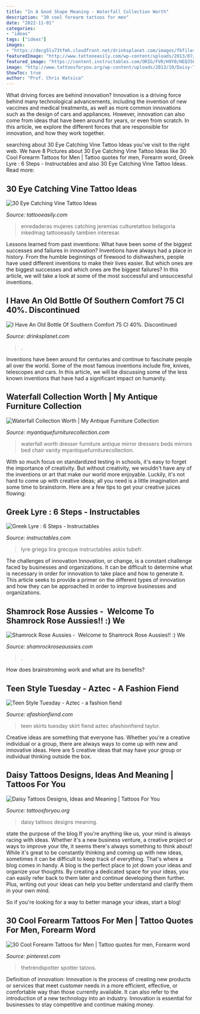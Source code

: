```yaml
---
title: "In A Good Shape Meaning - Waterfall Collection Worth"
description: "30 cool forearm tattoos for men"
date: "2022-11-01"
categories:
- "ideas"
tags: ["ideas"]
images:
- "https://decg5lu73tfmh.cloudfront.net/drinksplanet.com/images/fbfiles/images/414w/DF78E11D-B2B8-436B-8773-01D2DD47B3F8-6pcgjr78d6_v_1538760795.jpeg"
featuredImage: "http://www.tattooeasily.com/wp-content/uploads/2013/07/Vine-tattoo.jpg"
featured_image: "https://content.instructables.com/ORIG/FVR/H9Y0/HEQ356ED/FVRH9Y0HEQ356ED.jpg?auto=webp&amp;frame=1"
image: "http://www.tattoosforyou.org/wp-content/uploads/2013/10/Daisy-Tattoos.jpg"
ShowToc: true
author: "Prof. Chris Watsica"
---
```



What driving forces are behind innovation?
Innovation is a driving force behind many technological advancements, including the invention of new vaccines and medical treatments, as well as more common innovations such as the design of cars and appliances. However, innovation can also come from ideas that have been around for years, or even from scratch. In this article, we explore the different forces that are responsible for innovation, and how they work together.

	

		
searching about 30 Eye Catching Vine Tattoo Ideas you've visit to the right web. We have 8 Pictures about 30 Eye Catching Vine Tattoo Ideas like 30 Cool Forearm Tattoos for Men | Tattoo quotes for men, Forearm word, Greek Lyre : 6 Steps - Instructables and also 30 Eye Catching Vine Tattoo Ideas. Read more:
		
    
## 30 Eye Catching Vine Tattoo Ideas

<img loading=lazy src="http://www.tattooeasily.com/wp-content/uploads/2013/07/Vine-tattoo.jpg" onerror="this.onerror=null;this.src='https://tse2.mm.bing.net/th?id=OIP.jmcgFSeA5dBM9ow-4dbBLQHaLH&amp;pid=15.1';" alt="30 Eye Catching Vine Tattoo Ideas">

_Source: tattooeasily.com_

>enredaderas mujeres catching jeremias culturetattoo belagoria inkedmag tattooeasily tambien interesar. 

	

Lessons learned from past inventions: What have been some of the biggest successes and failures in innovation?
Inventions have always had a place in history. From the humble beginnings of firewood to dishwashers, people have used different inventions to make their lives easier. But which ones are the biggest successes and which ones are the biggest failures? In this article, we will take a look at some of the most successful and unsuccessful inventions.

    
## I Have An Old Bottle Of Southern Comfort 75 Cl 40%. Discontinued

<img loading=lazy src="https://decg5lu73tfmh.cloudfront.net/drinksplanet.com/images/fbfiles/images/414w/DF78E11D-B2B8-436B-8773-01D2DD47B3F8-6pcgjr78d6_v_1538760795.jpeg" onerror="this.onerror=null;this.src='https://tse3.mm.bing.net/th?id=OIP.RRfBjasc4-QscN9vRRvCFwAAAA&amp;pid=15.1';" alt="I Have An Old Bottle Of Southern Comfort 75 Cl 40%. Discontinued">

_Source: drinksplanet.com_

>. 

	

Inventions have been around for centuries and continue to fascinate people all over the world. Some of the most famous inventions include fire, knives, telescopes and cars. In this article, we will be discussing some of the less known inventions that have had a significant impact on humanity.

    
## Waterfall Collection Worth | My Antique Furniture Collection

<img loading=lazy src="https://d29jd5m3t61t9.cloudfront.net/myantiquefurniturecollection.com/images/fbfiles/images/image-d8443d0aef127ac243903c505bbd7bb1_v_1449012609.jpg" onerror="this.onerror=null;this.src='https://tse2.mm.bing.net/th?id=OIP.JDOpkod86ABIcFwaB8izLwHaJ4&amp;pid=15.1';" alt="Waterfall Collection Worth | My Antique Furniture Collection">

_Source: myantiquefurniturecollection.com_

>waterfall worth dresser furniture antique mirror dressers beds mirrors bed chair vanity myantiquefurniturecollection. 

	

With so much focus on standardized testing in schools, it's easy to forget the importance of creativity. But without creativity, we wouldn't have any of the inventions or art that make our world more enjoyable. Luckily, it's not hard to come up with creative ideas; all you need is a little imagination and some time to brainstorm. Here are a few tips to get your creative juices flowing:

    
## Greek Lyre : 6 Steps - Instructables

<img loading=lazy src="https://content.instructables.com/ORIG/FVR/H9Y0/HEQ356ED/FVRH9Y0HEQ356ED.jpg?auto=webp&amp;frame=1" onerror="this.onerror=null;this.src='https://tse4.mm.bing.net/th?id=OIP.7tHleYBlSLJJCcTVBq_eFwHaJ6&amp;pid=15.1';" alt="Greek Lyre : 6 Steps - Instructables">

_Source: instructables.com_

>lyre griega lira grecque instructables askix tubefr. 

	

The challenges of innovation
Innovation, or change, is a constant challenge faced by businesses and organizations. It can be difficult to determine what is necessary in order for innovation to take place and how to generate it. This article seeks to provide a primer on the different types of innovation and how they can be approached in order to improve businesses and organizations.

    
## Shamrock Rose Aussies - ﻿﻿﻿ Welcome To Shamrock Rose Aussies!! :) We

<img loading=lazy src="http://shamrockroseaussies.com/yahoo_site_admin/assets/images/DSC_0212.114215045_std.jpg" onerror="this.onerror=null;this.src='https://tse1.mm.bing.net/th?id=OIP.P4URlUyjIOC8xNCAxF-BsgHaFR&amp;pid=15.1';" alt="Shamrock Rose Aussies - ﻿﻿﻿ Welcome to Shamrock Rose Aussies!! :) We">

_Source: shamrockroseaussies.com_

>. 

	

How does brainstroming work and what are its benefits?
 

    
## Teen Style Tuesday - Aztec - A Fashion Fiend

<img loading=lazy src="http://afashionfiend.com/wp-content/uploads/2014/05/18-725x1024.jpg" onerror="this.onerror=null;this.src='https://tse1.mm.bing.net/th?id=OIP.gKfjrFbJZV7nt80skDHxMQHaKd&amp;pid=15.1';" alt="Teen Style Tuesday - Aztec - a fashion fiend">

_Source: afashionfiend.com_

>teen skirts tuesday skirt fiend aztec afashionfiend taylor. 

	

Creative ideas are something that everyone has. Whether you're a creative individual or a group, there are always ways to come up with new and innovative ideas. Here are 5 creative ideas that may have your group or individual thinking outside the box.

    
## Daisy Tattoos Designs, Ideas And Meaning | Tattoos For You

<img loading=lazy src="http://www.tattoosforyou.org/wp-content/uploads/2013/10/Daisy-Tattoos.jpg" onerror="this.onerror=null;this.src='https://tse4.mm.bing.net/th?id=OIP.BjMQoqfS0BExgH0pJfo48QHaJ4&amp;pid=15.1';" alt="Daisy Tattoos Designs, Ideas and Meaning | Tattoos For You">

_Source: tattoosforyou.org_

>daisy tattoos designs meaning. 

	

state the purpose of the blog
If you're anything like us, your mind is always racing with ideas. Whether it's a new business venture, a creative project or ways to improve your life, it seems there's always something to think about! While it's great to be constantly thinking and coming up with new ideas, sometimes it can be difficult to keep track of everything. That's where a blog comes in handy.
A blog is the perfect place to jot down your ideas and organize your thoughts. By creating a dedicated space for your ideas, you can easily refer back to them later and continue developing them further. Plus, writing out your ideas can help you better understand and clarify them in your own mind.

So if you're looking for a way to better manage your ideas, start a blog!

    
## 30 Cool Forearm Tattoos For Men | Tattoo Quotes For Men, Forearm Word

<img loading=lazy src="https://i.pinimg.com/736x/05/8d/28/058d28fe8e94d6c5def3e1c455274606.jpg" onerror="this.onerror=null;this.src='https://tse2.mm.bing.net/th?id=OIP.nxy8riTqdNLfngmJllL9rwAAAA&amp;pid=15.1';" alt="30 Cool Forearm Tattoos for Men | Tattoo quotes for men, Forearm word">

_Source: pinterest.com_

>thetrendspotter spotter tatoos. 

	

Definition of innovation:
Innovation is the process of creating new products or services that meet customer needs in a more efficient, effective, or comfortable way than those currently available. It can also refer to the introduction of a new technology into an industry. Innovation is essential for businesses to stay competitive and continue making money.

